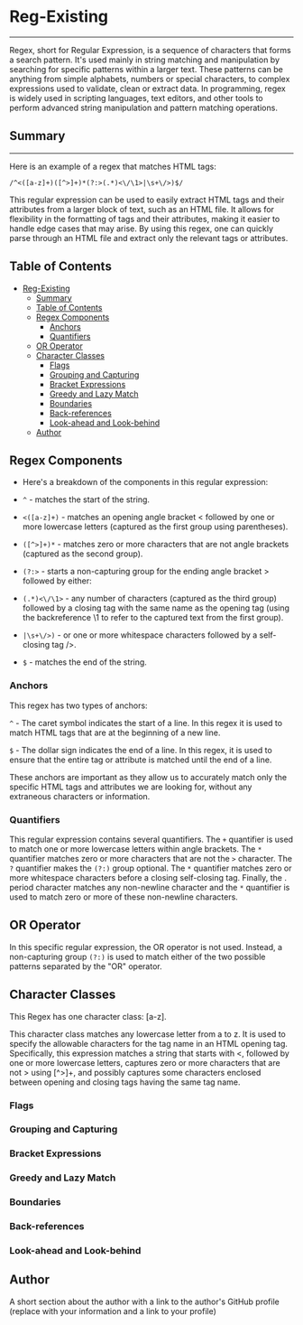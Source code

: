 # Reg-Existing
___
Regex, short for Regular Expression, is a sequence of characters that forms a search pattern. It's used mainly in string matching and manipulation by searching for specific patterns within a larger text. These patterns can be anything from simple alphabets, numbers or special characters, to complex expressions used to validate, clean or extract data. In programming, regex is widely used in scripting languages, text editors, and other tools to perform advanced string manipulation and pattern matching operations.

## Summary
___

Here is an example of a regex that matches HTML tags:

``` /^<([a-z]+)([^>]+)*(?:>(.*)<\/\1>|\s+\/>)$/ ```

This regular expression can be used to easily extract HTML tags and their attributes from a larger block of text, such as an HTML file. It allows for flexibility in the formatting of tags and their attributes, making it easier to handle edge cases that may arise. By using this regex, one can quickly parse through an HTML file and extract only the relevant tags or attributes.

## Table of Contents

- [Reg-Existing](#reg-existing)
  - [Summary](#summary)
  - [Table of Contents](#table-of-contents)
  - [Regex Components](#regex-components)
    - [Anchors](#anchors)
    - [Quantifiers](#quantifiers)
  - [OR Operator](#or-operator)
  - [Character Classes](#character-classes)
    - [Flags](#flags)
    - [Grouping and Capturing](#grouping-and-capturing)
    - [Bracket Expressions](#bracket-expressions)
    - [Greedy and Lazy Match](#greedy-and-lazy-match)
    - [Boundaries](#boundaries)
    - [Back-references](#back-references)
    - [Look-ahead and Look-behind](#look-ahead-and-look-behind)
  - [Author](#author)

## Regex Components

* Here's a breakdown of the components in this regular expression:

* ``` ^ ``` - matches the start of the string.

* ``` <([a-z]+) ``` - matches an opening angle bracket < followed by one or more lowercase letters (captured as the first group using parentheses).

* ``` ([^>]+)* ``` - matches zero or more characters that are not angle brackets (captured as the second group).

* ``` (?:> ``` - starts a non-capturing group for the ending angle bracket > followed by either:

* ``` (.*)<\/\1> ``` - any number of characters (captured as the third group) followed by a closing tag with the same name as the opening tag (using the backreference \1 to refer to the captured text from the first group).

* ``` |\s+\/>) ``` - or one or more whitespace characters followed by a self-closing tag />.

* ``` $ ``` - matches the end of the string.

### Anchors
This regex has two types of anchors:

``` ^ ``` - The caret symbol indicates the start of a line. In this regex it is used to match HTML tags that are at the beginning of a new line.

``` $ ``` - The dollar sign indicates the end of a line. In this regex, it is used to ensure that the entire tag or attribute is matched until the end of a line.

These anchors are important as they allow us to accurately match only the specific HTML tags and attributes we are looking for, without any extraneous characters or information.

### Quantifiers

This regular expression contains several quantifiers. The ``` + ``` quantifier is used to match one or more lowercase letters within angle brackets. The ``` * ``` quantifier matches zero or more characters that are not the ``` > ``` character. The ``` ? ``` quantifier makes the ``` (?:) ``` group optional. The ``` * ``` quantifier matches zero or more whitespace characters before a closing self-closing tag. Finally, the . period character matches any non-newline character and the ``` * ``` quantifier is used to match zero or more of these non-newline characters.

## OR Operator

In this specific regular expression, the OR operator is not used. Instead, a non-capturing group ``` (?:) ``` is used to match either of the two possible patterns separated by the "OR" operator.

## Character Classes

This Regex has one character class: [a-z].

This character class matches any lowercase letter from a to z. It is used to specify the allowable characters for the tag name in an HTML opening tag. Specifically, this expression matches a string that starts with <, followed by one or more lowercase letters, captures zero or more characters that are not > using [^>]+, and possibly captures some characters enclosed between opening and closing tags having the same tag name.

### Flags

### Grouping and Capturing

### Bracket Expressions

### Greedy and Lazy Match

### Boundaries

### Back-references

### Look-ahead and Look-behind

## Author

A short section about the author with a link to the author's GitHub profile (replace with your information and a link to your profile)
